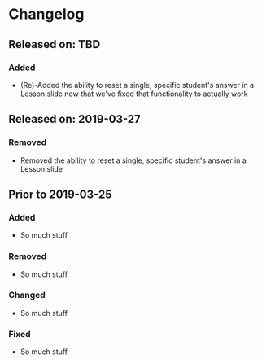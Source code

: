 # Changelog

## Released on: TBD
### Added
- (Re)-Added the ability to reset a single, specific student's answer in a Lesson slide now that we've fixed that functionality to actually work

## Released on: 2019-03-27
### Removed
- Removed the ability to reset a single, specific student's answer in a Lesson slide

## Prior to 2019-03-25
### Added
- So much stuff
### Removed
- So much stuff
### Changed
- So much stuff
### Fixed
- So much stuff

